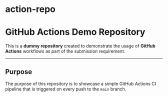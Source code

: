 # action-repo
# GitHub Actions Demo Repository

This is a **dummy repository** created to demonstrate the usage of **GitHub Actions** workflows as part of the submission requirement.

---

## Purpose

The purpose of this repository is to showcase a simple GitHub Actions CI pipeline that is triggered on every push to the `main` branch.


